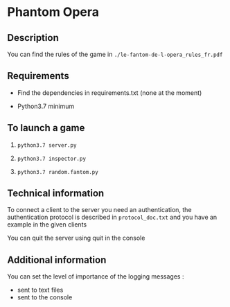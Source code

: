 # Phantom Opera


## Description

 You can find the rules of the game in `./le-fantom-de-l-opera_rules_fr.pdf`

## Requirements

 - Find the dependencies in requirements.txt (none at the moment)

 - Python3.7 minimum

## To launch a game

1. `python3.7 server.py`

2. `python3.7 inspector.py`

3. `python3.7 random.fantom.py`
 
## Technical information

To connect a client to the server you need an authentication,
the authentication protocol is described in `protocol_doc.txt` and you have an example in the given clients

You can quit the server using quit in the console

## Additional information

You can set the level of importance of the logging messages : 
 - sent to text files
 - sent to the console

